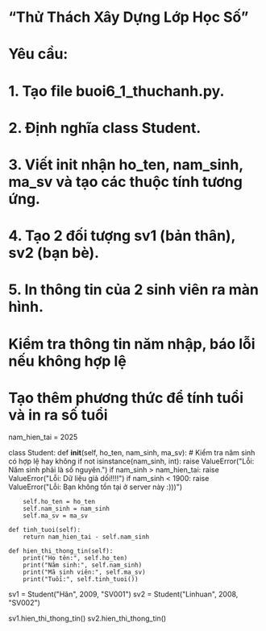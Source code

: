 # “Thử Thách Xây Dựng Lớp Học Số”
# Yêu cầu:
# 	1. Tạo file buoi6_1_thuchanh.py.
# 	2. Định nghĩa class Student.
# 	3. Viết __init__ nhận ho_ten, nam_sinh, 	ma_sv và tạo các thuộc tính tương ứng.
# 	4. Tạo 2 đối tượng sv1 (bản thân), sv2 (bạn 	bè).
# 	5. In thông tin của 2 sinh viên ra màn hình.
# Kiểm tra thông tin năm nhập, báo lỗi nếu không hợp lệ
# Tạo thêm phương thức để tính tuổi và in ra số tuổi
nam_hien_tai = 2025

class Student:
    def __init__(self, ho_ten, nam_sinh, ma_sv):
        # Kiểm tra năm sinh có hợp lệ hay không
        if not isinstance(nam_sinh, int):
            raise ValueError("Lỗi: Năm sinh phải là số nguyên.")
        if nam_sinh > nam_hien_tai:
            raise ValueError("Lỗi: Dữ liệu giả dối!!!!")
        if nam_sinh < 1900:
            raise ValueError("Lỗi: Bạn không tồn tại ở server này :)))")
        
        self.ho_ten = ho_ten
        self.nam_sinh = nam_sinh
        self.ma_sv = ma_sv

    def tinh_tuoi(self):
        return nam_hien_tai - self.nam_sinh

    def hien_thi_thong_tin(self):
        print("Họ tên:", self.ho_ten)
        print("Năm sinh:", self.nam_sinh)
        print("Mã sinh viên:", self.ma_sv)
        print("Tuổi:", self.tinh_tuoi())


sv1 = Student("Hân", 2009, "SV001")
sv2 = Student("Linhuan", 2008, "SV002")

sv1.hien_thi_thong_tin()
sv2.hien_thi_thong_tin()

